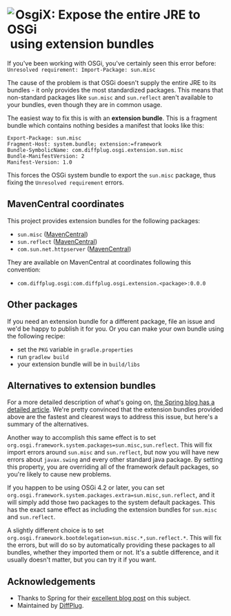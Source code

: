 # <img align="left" src="osgiX.png"> OsgiX: Expose the entire JRE to OSGi<br>&nbsp;using extension bundles

If you've been working with OSGi, you've certainly seen this error before: `Unresolved requirement: Import-Package: sun.misc`

The cause of the problem is that OSGi doesn't supply the entire JRE to its bundles - it only provides the most standardized packages.  This means that non-standard packages like `sun.misc` and `sun.reflect` aren't available to your bundles, even though they are in common usage.

The easiest way to fix this is with an **extension bundle**.  This is a fragment bundle which contains nothing besides a manifest that looks like this:

```
Export-Package: sun.misc
Fragment-Host: system.bundle; extension:=framework
Bundle-SymbolicName: com.diffplug.osgi.extension.sun.misc
Bundle-ManifestVersion: 2
Manifest-Version: 1.0
```

This forces the OSGi system bundle to export the `sun.misc` package, thus fixing the `Unresolved requirement` errors.

## MavenCentral coordinates

This project provides extension bundles for the following packages:

* `sun.misc` ([MavenCentral](http://search.maven.org/#artifactdetails%7Ccom.diffplug.osgi%7Ccom.diffplug.osgi.extension.sun.misc%7C0.0.0%7Cjar))
* `sun.reflect` ([MavenCentral](http://search.maven.org/#artifactdetails%7Ccom.diffplug.osgi%7Ccom.diffplug.osgi.extension.sun.reflect%7C0.0.0%7Cjar))
* `com.sun.net.httpserver` ([MavenCentral](http://search.maven.org/#artifactdetails%7Ccom.diffplug.osgi%7Ccom.diffplug.osgi.extension.com.sun.net.httpserver%7C0.0.0%7Cjar))

They are available on MavenCentral at coordinates following this convention:

* `com.diffplug.osgi:com.diffplug.osgi.extension.<package>:0.0.0`

## Other packages

If you need an extension bundle for a different package, file an issue and we'd be happy to publish it for you.  Or you can make your own bundle using the following recipe:

* set the `PKG` variable in `gradle.properties`
* run `gradlew build`
* your extension bundle will be in `build/libs`

## Alternatives to extension bundles

For a more detailed description of what's going on, [the Spring blog has a detailed article](http://spring.io/blog/2009/01/19/exposing-the-boot-classpath-in-osgi/).  We're pretty convinced that the extension bundles provided above are the fastest and clearest ways to address this issue, but here's a summary of the alternatives.

Another way to accomplish this same effect is to set `org.osgi.framework.system.packages=sun.misc,sun.reflect`.  This will fix import errors around `sun.misc` and `sun.reflect`, but now you will have new errors about `javax.swing` and every other standard java package.  By setting this property, you are overriding all of the framework default packages, so you're likely to cause new problems.

If you happen to be using OSGi 4.2 or later, you can set `org.osgi.framework.system.packages.extra=sun.misc,sun.reflect`, and it will simply add those two packages to the system default packages.  This has the exact same effect as including the extension bundles for `sun.misc` and `sun.reflect`.

A slightly different choice is to set `org.osgi.framework.bootdelegation=sun.misc.*,sun.reflect.*`.  This will fix the errors, but will do so by automatically providing these packages to all bundles, whether they imported them or not.  It's a subtle difference, and it usually doesn't matter, but you can try it if you want.

## Acknowledgements

* Thanks to Spring for their [excellent blog post](http://spring.io/blog/2009/01/19/exposing-the-boot-classpath-in-osgi/) on this subject.
* Maintained by [DiffPlug](http://www.diffplug.com/).
